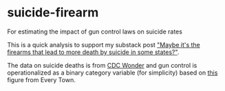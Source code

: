# suicide-firearm
For estimating the impact of gun control laws on suicide rates

This is a quick analysis to support my substack post ["Maybe it's the firearms that lead to more death by suicide in some states?"](https://davidmanuel.substack.com/p/6fb3b0e1-e8f4-4aef-a6bc-d8c69b786659).

The data on suicide deaths is from [CDC Wonder](https://wonder.cdc.gov/controller/saved/D158/D392F539) and gun control is operationalized as a binary category variable (for simplicity) based on [this](https://everytownresearch.org/rankings/law/secure-storage-or-child-access-prevention-required/) figure from Every Town.
